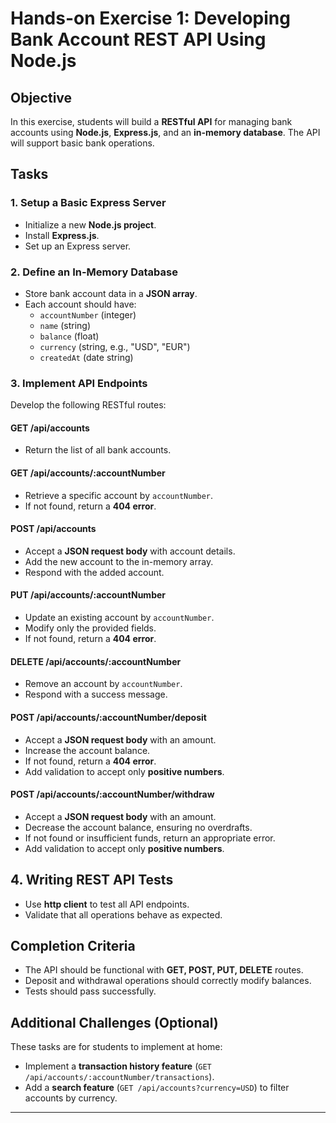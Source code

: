 # **Hands-on Exercise 1: Developing Bank Account REST API Using Node.js**

## **Objective**
In this exercise, students will build a **RESTful API** for managing bank accounts using **Node.js**, **Express.js**, and an **in-memory database**. 
The API will support basic bank operations.



## **Tasks**

### **1. Setup a Basic Express Server**
- Initialize a new **Node.js project**.
- Install **Express.js**.
- Set up an Express server.



### **2. Define an In-Memory Database**
- Store bank account data in a **JSON array**.
- Each account should have:
  - `accountNumber` (integer)
  - `name` (string)
  - `balance` (float)
  - `currency` (string, e.g., "USD", "EUR")
  - `createdAt` (date string)



### **3. Implement API Endpoints**
Develop the following RESTful routes:

#### **GET /api/accounts**
- Return the list of all bank accounts.

#### **GET /api/accounts/:accountNumber**
- Retrieve a specific account by `accountNumber`.
- If not found, return a **404 error**.

#### **POST /api/accounts**
- Accept a **JSON request body** with account details.
- Add the new account to the in-memory array.
- Respond with the added account.

#### **PUT /api/accounts/:accountNumber**
- Update an existing account by `accountNumber`.
- Modify only the provided fields.
- If not found, return a **404 error**.

#### **DELETE /api/accounts/:accountNumber**
- Remove an account by `accountNumber`.
- Respond with a success message.

#### **POST /api/accounts/:accountNumber/deposit**
- Accept a **JSON request body** with an amount.
- Increase the account balance.
- If not found, return a **404 error**.
- Add validation to accept only **positive numbers**.

#### **POST /api/accounts/:accountNumber/withdraw**
- Accept a **JSON request body** with an amount.
- Decrease the account balance, ensuring no overdrafts.
- If not found or insufficient funds, return an appropriate error.
- Add validation to accept only **positive numbers**.



## **4. Writing REST API Tests**
- Use **http client** to test all API endpoints.
- Validate that all operations behave as expected.



## **Completion Criteria**
- The API should be functional with **GET, POST, PUT, DELETE** routes.
- Deposit and withdrawal operations should correctly modify balances.
- Tests should pass successfully.



## **Additional Challenges (Optional)**
These tasks are for students to implement at home:

- Implement a **transaction history feature** (`GET /api/accounts/:accountNumber/transactions`).
- Add a **search feature** (`GET /api/accounts?currency=USD`) to filter accounts by currency.

---





